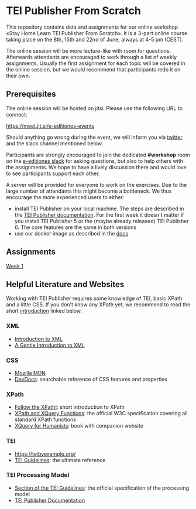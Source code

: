 # TEI Publisher From Scratch

This repository contains data and assignments for our online workshop «Stay Home Learn TEI Publisher From Scratch». It is a 3-part online course taking place on the 8th, 15th and 22nd of June, always at 4-5 pm (CEST).

The online session will be more lecture-like with room for questions. Afterwards attendants are encouraged to work through a  list of weekly assignments. Usually the first assignment for each topic will be covered in the online session, but we would recommend that participants redo it on their own.

## Prerequisites

The online session will be hosted on jitsi. Please use the following URL to connect:

https://meet.jit.si/e-editiones-events

Should anything go wrong during the event, we will inform you via [twitter](https://twitter.com/eeditiones) and the slack channel mentioned below.

Participants are strongly encouraged to join the  dedicated **#workshop** room on the [e-editiones slack](https://join.slack.com/t/e-editiones/shared_invite/zt-e19jc03q-OFaVni~_lh6emSHen6pswg) for asking questions, but also to help others with the assignments. We hope to have a lively discussion there and would love to see participants support each other.

A server will be provided for everyone to work on the exercises. Due to the large number of attendants this might become a bottleneck. We thus encourage the more experienced users to either:

* install TEI Publisher on your local machine. The steps are described in the [TEI Publisher documentation](https://teipublisher.com/exist/apps/tei-publisher/doc/documentation.xml?id=installation). For the first week it doesn't matter if you install TEI Publisher 5 or the (maybe already released) TEI Publisher 6. The core features are the same in both versions
* use our docker image as described in the [docs](https://teipublisher.com/exist/apps/tei-publisher/doc/documentation.xml?id=docker)

## Assignments

[Week 1](assignments/A1.md)

## Helpful Literature and Websites

Working with TEI Publisher requires some knowledge of TEI, basic XPath and a little CSS. If you don't know any XPath yet, we recommend to read the short [introduction](https://newtfire.org/courses/dh/explainXPath.html) linked below.

### XML

* [Introduction to XML](https://newtfire.org/courses/dh/explainXML.html)
* [A Gentle Introduction to XML](https://tei-c.org/release/doc/tei-p5-doc/en/html/SG.html)

### CSS

* [Mozilla MDN](https://developer.mozilla.org/en-US/docs/Web/CSS)
* [DevDocs](https://devdocs.io/css/): searchable reference of CSS features and properties

### XPath

* [Follow the XPath!](https://newtfire.org/courses/dh/explainXPath.html): short introduction to XPath
* [XPath and XQuery Functions](https://www.w3.org/TR/xpath-functions-31/): the official W3C specification covering all standard XPath functions
* [XQuery for Humanists](https://xquery.forhumanists.org/): book with companion website

### TEI

* https://teibyexample.org/
* [TEI Guidelines](https://tei-c.org/guidelines/):  the ultimate reference

### TEI Processing Model

* [Section of the TEI Guidelines](https://www.tei-c.org/release/doc/tei-p5-doc/en/html/TD.html#TDPMPM): the official specification of the processing model
* [TEI Publisher Documentation](https://teipublisher.com/exist/apps/tei-publisher/doc/documentation.xml?id=odd-customization)